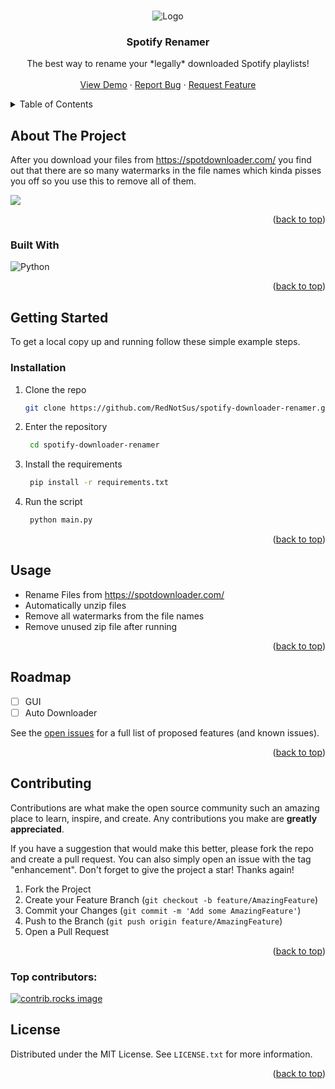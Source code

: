 <a id="readme-top"></a>

<!-- PROJECT LOGO -->
<br />
<div align="center">
    <img src="https://cloud-pe488wul5-hack-club-bot.vercel.app/2spotify__400_x_100_px___1_.png" alt="Logo">
  </a>

<h3 align="center">Spotify Renamer</h3>

  <p align="center">
    The best way to rename your *legally* downloaded Spotify playlists!
    <br />
    <br />
    <a href="https://youtu.be/FqwN5XkyQCQ">View Demo</a>
    ·
    <a href="https://github.com/RedNotSus/spotify-downloader-renamer/issues">Report Bug</a>
    ·
    <a href="https://github.com/RedNotSus/spotify-downloader-renamer/issues">Request Feature</a>
  </p>
</div>

<!-- TABLE OF CONTENTS -->
<details>
  <summary>Table of Contents</summary>
  <ol>
    <li>
      <a href="#about-the-project">About The Project</a>
      <ul>
        <li><a href="#built-with">Built With</a></li>
      </ul>
    </li>
    <li>
      <a href="#getting-started">Getting Started</a>
      <ul>
        <li><a href="#prerequisites">Prerequisites</a></li>
        <li><a href="#installation">Installation</a></li>
      </ul>
    </li>
    <li><a href="#usage">Usage</a></li>
    <li><a href="#roadmap">Roadmap</a></li>
    <li><a href="#contributing">Contributing</a></li>
    <li><a href="#license">License</a></li>
    <li><a href="#contact">Contact</a></li>
    <li><a href="#acknowledgments">Acknowledgments</a></li>
  </ol>
</details>

<!-- ABOUT THE PROJECT -->

## About The Project

After you download your files from https://spotdownloader.com/ you find out that there are so many watermarks in the file names which kinda pisses you off so you use this to remove all of them.

<img src='https://cloud-hzh4sqbm3-hack-club-bot.vercel.app/0image.png'>

<p align="right">(<a href="#readme-top">back to top</a>)</p>

### Built With

![Python](https://img.shields.io/badge/python-3670A0?style=for-the-badge&logo=python&logoColor=ffdd54)

<p align="right">(<a href="#readme-top">back to top</a>)</p>

<!-- GETTING STARTED -->

## Getting Started

To get a local copy up and running follow these simple example steps.

### Installation

1. Clone the repo
   ```sh
   git clone https://github.com/RedNotSus/spotify-downloader-renamer.git
   ```
2. Enter the repository
   ```sh
    cd spotify-downloader-renamer
   ```
3. Install the requirements
   ```sh
    pip install -r requirements.txt
   ```
4. Run the script
   ```sh
    python main.py
   ```

<p align="right">(<a href="#readme-top">back to top</a>)</p>

<!-- USAGE EXAMPLES -->

## Usage

- Rename Files from https://spotdownloader.com/
- Automatically unzip files
- Remove all watermarks from the file names
- Remove unused zip file after running

<p align="right">(<a href="#readme-top">back to top</a>)</p>

<!-- ROADMAP -->

## Roadmap

- [ ] GUI
- [ ] Auto Downloader

See the [open issues](https://github.com/RedNotSus/spotify-downloader-renamer/issues) for a full list of proposed features (and known issues).

<p align="right">(<a href="#readme-top">back to top</a>)</p>

<!-- CONTRIBUTING -->

## Contributing

Contributions are what make the open source community such an amazing place to learn, inspire, and create. Any contributions you make are **greatly appreciated**.

If you have a suggestion that would make this better, please fork the repo and create a pull request. You can also simply open an issue with the tag "enhancement".
Don't forget to give the project a star! Thanks again!

1. Fork the Project
2. Create your Feature Branch (`git checkout -b feature/AmazingFeature`)
3. Commit your Changes (`git commit -m 'Add some AmazingFeature'`)
4. Push to the Branch (`git push origin feature/AmazingFeature`)
5. Open a Pull Request

<p align="right">(<a href="#readme-top">back to top</a>)</p>

### Top contributors:

<a href="https://github.com/rednotsus/spotify-downloader-renamer/graphs/contributors">
  <img src="https://contrib.rocks/image?repo=rednotsus/spotify-downloader-renamer" alt="contrib.rocks image" />
</a>

<!-- LICENSE -->

## License

Distributed under the MIT License. See `LICENSE.txt` for more information.

<p align="right">(<a href="#readme-top">back to top</a>)</p>
